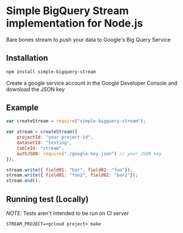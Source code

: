 # Simple BigQuery Stream implementation for Node.js

Bare bones stream to push your data to Google's Big Query Service

## Installation

```bash
npm install simple-bigquery-stream
```

Create a google service account in the Google Developer Console and download the JSON key

## Example

```javascript
var createStream = require("simple-bigquery-stream");

var stream = createStream({
    projectId: "your-project-id",
    datasetId: "testing",
    tableId: "stream",
    authJSON: require("./google-key.json") // your JSON key
});

stream.write({ field01: "bar", field02: "foo"});
stream.write({ field01: "foo2", field02: "bar2"});
stream.end();

```

## Running test (Locally)

*NOTE*: Tests aren't intended to be run on CI server

```
STREAM_PROJECT=<gcloud project> make
```
